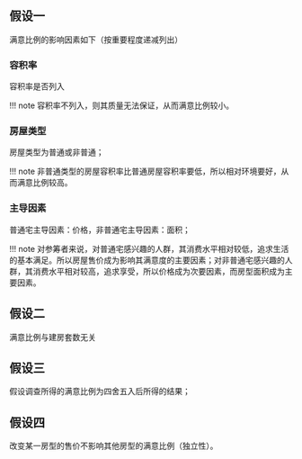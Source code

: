 ## 假设一
满意比例的影响因素如下（按重要程度递减列出）

### 容积率
容积率是否列入

!!! note
	容积率不列入，则其质量无法保证，从而满意比例较小。
	
### 房屋类型
房屋类型为普通或非普通；

!!! note
	非普通类型的房屋容积率比普通房屋容积率要低，所以相对环境要好，从而满意比例较高。

### 主导因素
普通宅主导因素：价格，非普通宅主导因素：面积；

!!! note
	对参筹者来说，对普通宅感兴趣的人群，其消费水平相对较低，追求生活的基本满足。所以房屋售价成为影响其满意度的主要因素；对非普通宅感兴趣的人群，其消费水平相对较高，追求享受，所以价格成为次要因素，而房型面积成为主要因素。
## 假设二
满意比例与建房套数无关

## 假设三
假设调查所得的满意比例为四舍五入后所得的结果；

## 假设四
改变某一房型的售价不影响其他房型的满意比例（独立性）。
